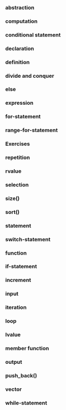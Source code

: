 ﻿### abstraction


### computation


### conditional statement


### declaration


### definition


### divide and conquer


### else


### expression


### for-statement


### range-for-statement


### Exercises


### repetition


### rvalue


### selection


### size()


### sort()


### statement


### switch-statement


### function


### if-statement


### increment


### input


### iteration


### loop


### lvalue


### member **function**


### output


### push_back()


### vector


### while-statement